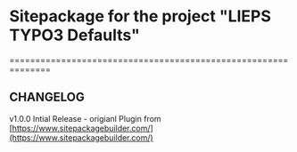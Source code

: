 # Sitepackage for the project "LIEPS TYPO3 Defaults"
==============================================================

## CHANGELOG

v1.0.0 Intial Release - origianl Plugin from [https://www.sitepackagebuilder.com/](https://www.sitepackagebuilder.com/)
